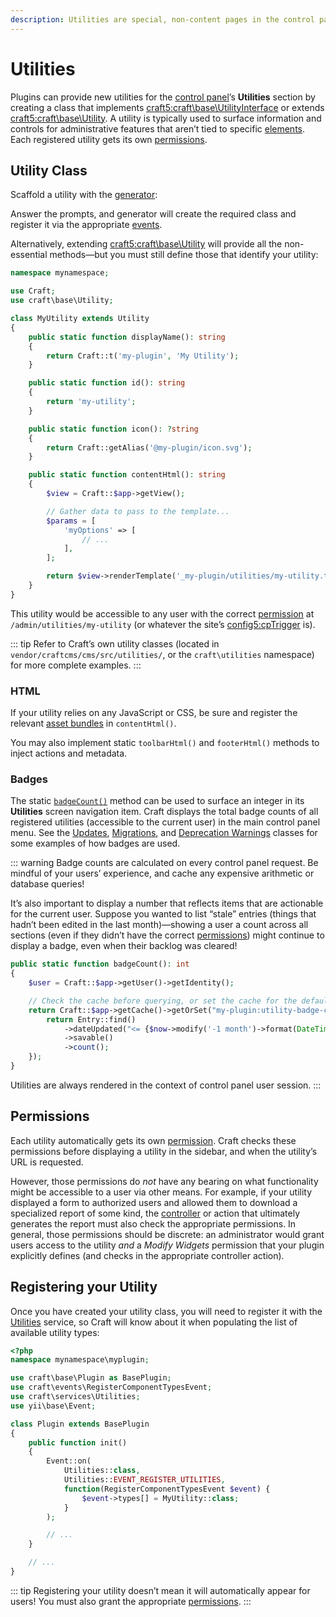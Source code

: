 ```yaml
---
description: Utilities are special, non-content pages in the control panel, that provide access to back-office features or debugging data.
---
```


# Utilities

Plugins can provide new utilities for the [control panel](../system/control-panel.md)’s **Utilities** section by creating a class that implements <craft5:craft\base\UtilityInterface> or extends <craft5:craft\base\Utility>. A utility is typically used to surface information and controls for administrative features that aren’t tied to specific [elements](../system/elements.md). Each registered utility gets its own [permissions](#permissions).

## Utility Class

Scaffold a utility with the [generator](generator.md):

<Generator component="utility" plugin="my-plugin" />

Answer the prompts, and generator will create the required class and register it via the appropriate [events](events.md).

Alternatively, extending <craft5:craft\base\Utility> will provide all the non-essential methods—but you must still define those that identify your utility:

```php
namespace mynamespace;

use Craft;
use craft\base\Utility;

class MyUtility extends Utility
{
    public static function displayName(): string
    {
        return Craft::t('my-plugin', 'My Utility');
    }

    public static function id(): string
    {
        return 'my-utility';
    }

    public static function icon(): ?string
    {
        return Craft::getAlias('@my-plugin/icon.svg');
    }

    public static function contentHtml(): string
    {
        $view = Craft::$app->getView();

        // Gather data to pass to the template...
        $params = [
            'myOptions' => [
                // ...
            ],
        ];

        return $view->renderTemplate('_my-plugin/utilities/my-utility.twig', $params);
    }
}
```

This utility would be accessible to any user with the correct [permission](#permissions) at `/admin/utilities/my-utility` (or whatever the site’s <config5:cpTrigger> is).

::: tip
Refer to Craft’s own utility classes (located in `vendor/craftcms/cms/src/utilities/`, or the `craft\utilities` namespace) for more complete examples.
:::

### HTML

If your utility relies on any JavaScript or CSS, be sure and register the relevant [asset bundles](asset-bundles.md) in `contentHtml()`.

You may also implement static `toolbarHtml()` and `footerHtml()` methods to inject actions and metadata.

### Badges

The static [`badgeCount()`](craft5:craft\base\UtilityInterface::badgeCount()) method can be used to surface an integer in its **Utilities** screen navigation item. Craft displays the total badge counts of all registered utilities (accessible to the current user) in the main control panel menu. See the [Updates](craft5:craft\utilities\Updates), [Migrations](craft5:craft\utilities\Migrations), and [Deprecation Warnings](craft5:craft\utilities\DeprecationErrors) classes for some examples of how badges are used.

::: warning
Badge counts are calculated on every control panel request. Be mindful of your users’ experience, and cache any expensive arithmetic or database queries!

It’s also important to display a number that reflects items that are actionable for the current user. Suppose you wanted to list “stale” entries (things that hadn’t been edited in the last month)—showing a user a count across all sections (even if they didn’t have the correct [permissions](#permissions)) might continue to display a badge, even when their backlog was cleared!

```php
public static function badgeCount(): int
{
    $user = Craft::$app->getUser()->getIdentity();

    // Check the cache before querying, or set the cache for the default `cacheDuration`:
    return Craft::$app->getCache()->getOrSet("my-plugin:utility-badge-count:{$user->uid}", function() {
        return Entry::find()
            ->dateUpdated("<= {$now->modify('-1 month')->format(DateTime::ATOM)}")
            ->savable()
            ->count();
    });
}
```

Utilities are always rendered in the context of control panel user session.
:::

## Permissions

Each utility automatically gets its own [permission](user-permissions.md). Craft checks these permissions before displaying a utility in the sidebar, and when the utility’s URL is requested.

However, those permissions do _not_ have any bearing on what functionality might be accessible to a user via other means. For example, if your utility displayed a form to authorized users and allowed them to download a specialized report of some kind, the [controller](controllers.md) or action that ultimately generates the report must also check the appropriate permissions. In general, those permissions should be discrete: an administrator would grant users access to the utility _and_ a _Modify Widgets_ permission that your plugin explicitly defines (and checks in the appropriate controller action).

## Registering your Utility

Once you have created your utility class, you will need to register it with the [Utilities](craft5:craft\services\Utilities) service, so Craft will know about it when populating the list of available utility types:

```php
<?php
namespace mynamespace\myplugin;

use craft\base\Plugin as BasePlugin;
use craft\events\RegisterComponentTypesEvent;
use craft\services\Utilities;
use yii\base\Event;

class Plugin extends BasePlugin
{
    public function init()
    {
        Event::on(
            Utilities::class,
            Utilities::EVENT_REGISTER_UTILITIES,
            function(RegisterComponentTypesEvent $event) {
                $event->types[] = MyUtility::class;
            }
        );

        // ...
    }

    // ...
}
```

::: tip
Registering your utility doesn’t mean it will automatically appear for users! You must also grant the appropriate [permissions](#permissions).
:::
